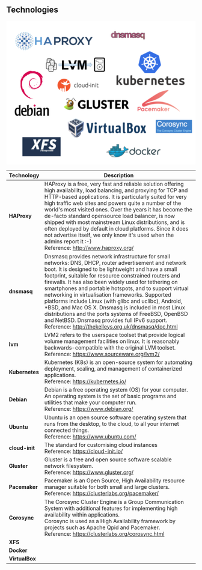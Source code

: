 ## Technologies

<p align="center">
  <img src="images/technologies.png">
</p>

| Technology     | Description |
|----------------|-------------|
| **HAProxy**    | HAProxy is a free, very fast and reliable solution offering high availability, load balancing, and proxying for TCP and HTTP-based applications. It is particularly suited for very high traffic web sites and powers quite a number of the world's most visited ones. Over the years it has become the de-facto standard opensource load balancer, is now shipped with most mainstream Linux distributions, and is often deployed by default in cloud platforms. Since it does not advertise itself, we only know it's used when the admins report it :-)<br>Reference: http://www.haproxy.org/ |
| **dnsmasq**    | Dnsmasq provides network infrastructure for small networks: DNS, DHCP, router advertisement and network boot. It is designed to be lightweight and have a small footprint, suitable for resource constrained routers and firewalls. It has also been widely used for tethering on smartphones and portable hotspots, and to support virtual networking in virtualisation frameworks. Supported platforms include Linux (with glibc and uclibc), Android, *BSD, and Mac OS X. Dnsmasq is included in most Linux distributions and the ports systems of FreeBSD, OpenBSD and NetBSD. Dnsmasq provides full IPv6 support.<br> Reference: http://thekelleys.org.uk/dnsmasq/doc.html |
| **lvm**        | LVM2 refers to the userspace toolset that provide logical volume management facilities on linux. It is reasonably backwards-compatible with the original LVM toolset.<br>Reference: https://www.sourceware.org/lvm2/|
| **Kubernetes** | Kubernetes (K8s) is an open-source system for automating deployment, scaling, and management of containerized applications.<br>Reference: https://kubernetes.io/|
| **Debian**     | Debian is a free operating system (OS) for your computer. An operating system is the set of basic programs and utilities that make your computer run.<br>Reference: https://www.debian.org/ |
| **Ubuntu**     | Ubuntu is an open source software operating system that runs from the desktop, to the cloud, to all your internet connected things.<br>Reference: https://www.ubuntu.com/ |
| **cloud-init** | The standard for customising cloud instances<br>Reference: https://cloud-init.io/ |
| **Gluster**    | Gluster is a free and open source software scalable network filesystem.<br>Reference: https://www.gluster.org/ |
| **Pacemaker**  | Pacemaker is an Open Source, High Availability resource manager suitable for both small and large clusters.<br>Reference: https://clusterlabs.org/pacemaker/ |
| **Corosync**   | The Corosync Cluster Engine is a Group Communication System with additional features for implementing high availability within applications.<br>Corosync is used as a High Availability framework by projects such as Apache Qpid and Pacemaker.<br>Reference: https://clusterlabs.org/corosync.html |
| **XFS**        |             |
| **Docker**     |             |
| **VirtualBox** |             |